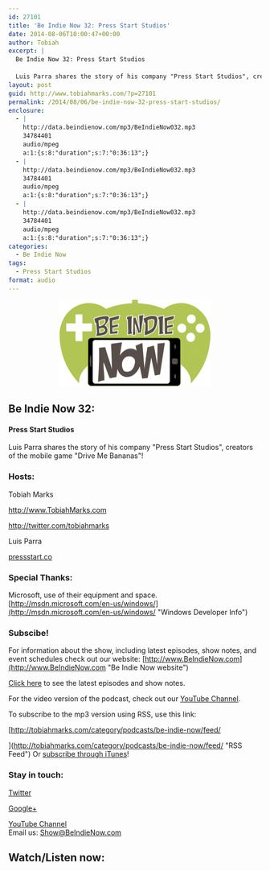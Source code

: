 ```yaml
---
id: 27101
title: 'Be Indie Now 32: Press Start Studios'
date: 2014-08-06T10:00:47+00:00
author: Tobiah
excerpt: |
  Be Indie Now 32: Press Start Studios
  
  Luis Parra shares the story of his company "Press Start Studios", creators of the mobile game "Drive Me Bananas"!
layout: post
guid: http://www.tobiahmarks.com/?p=27101
permalink: /2014/08/06/be-indie-now-32-press-start-studios/
enclosure:
  - |
    http://data.beindienow.com/mp3/BeIndieNow032.mp3
    34784401
    audio/mpeg
    a:1:{s:8:"duration";s:7:"0:36:13";}
  - |
    http://data.beindienow.com/mp3/BeIndieNow032.mp3
    34784401
    audio/mpeg
    a:1:{s:8:"duration";s:7:"0:36:13";}
  - |
    http://data.beindienow.com/mp3/BeIndieNow032.mp3
    34784401
    audio/mpeg
    a:1:{s:8:"duration";s:7:"0:36:13";}
categories:
  - Be Indie Now
tags:
  - Press Start Studios
format: audio
---
```

<p style="text-align: center;">
  <img class="aligncenter" src="/assets/2013/10/BeIndyNowLogo-512h-300x173.png?resize=300%2C172" alt="Be Indie Now 32" width="300" height="172" data-recalc-dims="1" />
</p>

## Be Indie Now 32:

#### Press Start Studios

Luis Parra shares the story of his company "Press Start Studios", creators of the mobile game "Drive Me Bananas"!

<!--more-->

### Hosts:

Tobiah Marks
  
<a href="http://www.TobiahMarks.com" target="_blank">http://www.TobiahMarks.com</a>
  
<a title="Tobiah Twitter" href="http://twitter.com/tobiahmarks" target="_blank">http://twitter.com/tobiahmarks</a>

Luis Parra
  
[pressstart.co](http://pressstart.co/)

### Special Thanks:

Microsoft, use of their equipment and space. [http://msdn.microsoft.com/en-us/windows/](http://msdn.microsoft.com/en-us/windows/ "Windows Developer Info")

### Subscibe!

For information about the show, including latest episodes, show notes, and event schedules check out our website: [http://www.BeIndieNow.com](http://www.BeIndieNow.com "Be Indie Now website")

[Click here](http://tobiahmarks.com/category/podcasts/be-indie-now/ "Be Indie Now episodes and show notes") to see the latest episodes and show notes.

For the video version of the podcast, check out our <a title="YouTube" href="http://www.youtube.com/channel/UCW6QQfnk1In7woq619zgD0g" target="_blank">YouTube Channel</a>.

To subscribe to the mp3 version using RSS, use this link:
  
[http://tobiahmarks.com/category/podcasts/be-indie-now/feed/
  
](http://tobiahmarks.com/category/podcasts/be-indie-now/feed/ "RSS Feed") Or <a title="iTunes" href="https://itunes.apple.com/us/podcast/be-indie-now/id734501818 " target="_blank">subscribe through iTunes</a>!

### Stay in touch:

<a title="Twitter" href="http://twitter.com/BeIndieNow" target="_blank">Twitter</a>
  
<a href="https://plus.google.com/105885018850238693949" target="_blank" rel="publisher">Google+</a>
  
<a title="YouTube" href="http://www.youtube.com/channel/UCW6QQfnk1In7woq619zgD0g" target="_blank">YouTube Channel<br /> </a>Email us: <Show@BeIndieNow.com>

## Watch/Listen now: